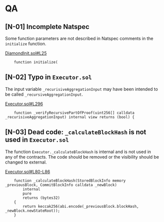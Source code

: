 # QA

## [N-01] Incomplete Natspec

Some function parameters are not described in Natspec comments in the `initialize` function.

[DiamondInit.sol#L25](https://github.com/code-423n4/2022-10-zksync/blob/456078b53a6d09636b84522ac8f3e8049e4e3af5/ethereum/contracts/zksync/DiamondInit.sol#L25)

```solidity
    function initialize(
```

## [N-02] Typo in `Executor.sol`

The input variable `_recurisiveAggregationInput` may have been intended to be called `_recursiveAggregationInput`.

[Executor.sol#L296](https://github.com/code-423n4/2022-10-zksync/blob/456078b53a6d09636b84522ac8f3e8049e4e3af5/ethereum/contracts/zksync/facets/Executor.sol#L296)

```solidity
    function _verifyRecursivePartOfProof(uint256[] calldata _recurisiveAggregationInput) internal view returns (bool) {
```

## [N-03] Dead code: `_calculateBlockHash` is not used in `Executor.sol`

The function `Executor._calculateBlockHash` is internal and is not used in any of the contracts. The code should be removed or the visibility should be changed to external.

[Executor.sol#L80-L86](https://github.com/code-423n4/2022-10-zksync/blob/358f38736351a8a27e325dfcb665eeba5ec02bd5/ethereum/contracts/zksync/facets/Executor.sol#L80-L86)

```solidity
    function _calculateBlockHash(StoredBlockInfo memory _previousBlock, CommitBlockInfo calldata _newBlock)
        internal
        pure
        returns (bytes32)
    {
        return keccak256(abi.encode(_previousBlock.blockHash, _newBlock.newStateRoot));
    }
```